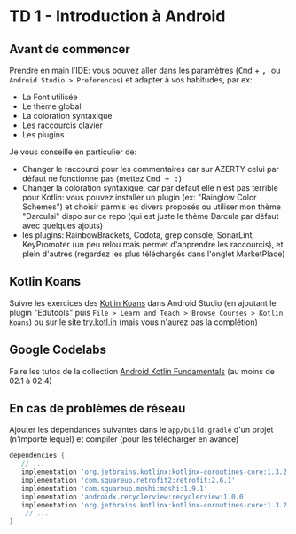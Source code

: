 # TD 1 - Introduction à Android

## Avant de commencer
Prendre en main l'IDE: vous pouvez aller dans les paramètres (<kbd>Cmd</kbd> + <kbd>, </kbd> ou  `Android Studio > Preferences`) et adapter à vos habitudes, par ex:
- La Font utilisée
- Le thème global
- La coloration syntaxique
- Les raccourcis clavier
- Les plugins

Je vous conseille en particulier de:
- Changer le raccourci pour les commentaires car sur AZERTY celui par défaut ne fonctionne pas (mettez <kbd>Cmd + :</kbd>)
- Changer la coloration syntaxique, car par défaut elle n'est pas terrible pour Kotlin: vous pouvez installer un plugin (ex: "Rainglow Color Schemes") et choisir parmis les divers proposés ou utiliser mon thème "Darculai" dispo sur ce repo (qui est juste le thème Darcula par défaut avec quelques ajouts)
- les plugins: RainbowBrackets, Codota, grep console, SonarLint, KeyPromoter (un peu relou mais permet d'apprendre les raccourcis), et plein d'autres (regardez les plus téléchargés dans l'onglet MarketPlace)

## Kotlin Koans

Suivre les exercices des [Kotlin Koans](https://try.kotlinlang.org) dans Android Studio (en ajoutant le plugin "Edutools" puis `File > Learn and Teach > Browse Courses > Kotlin Koans`) ou sur le site [try.kotl.in](https://try.kotl.in) (mais vous n'aurez pas la complétion)

## Google Codelabs
Faire les tutos de la collection
[Android Kotlin Fundamentals](https://codelabs.developers.google.com/android-kotlin-fundamentals/) (au moins de 02.1 à 02.4)

## En cas de problèmes de réseau
Ajouter les dépendances suivantes dans le `app/build.gradle` d'un projet (n'importe lequel) et compiler (pour les télécharger en avance)

```groovy
dependencies {
   // ...
   implementation 'org.jetbrains.kotlinx:kotlinx-coroutines-core:1.3.2'
   implementation 'com.squareup.retrofit2:retrofit:2.6.1'
   implementation 'com.squareup.moshi:moshi:1.9.1'
   implementation 'androidx.recyclerview:recyclerview:1.0.0'
   implementation 'org.jetbrains.kotlinx:kotlinx-coroutines-core:1.3.2'
    // ...
}
```
